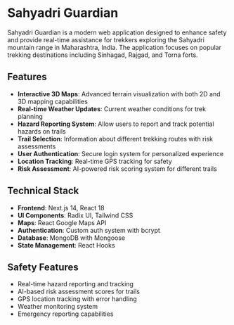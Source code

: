 # Sahyadri Guardian

Sahyadri Guardian is a modern web application designed to enhance safety and provide real-time assistance for trekkers exploring the Sahyadri mountain range in Maharashtra, India. The application focuses on popular trekking destinations including Sinhagad, Rajgad, and Torna forts.

## Features

- **Interactive 3D Maps**: Advanced terrain visualization with both 2D and 3D mapping capabilities
- **Real-time Weather Updates**: Current weather conditions for trek planning
- **Hazard Reporting System**: Allow users to report and track potential hazards on trails
- **Trail Selection**: Information about different trekking routes with risk assessments
- **User Authentication**: Secure login system for personalized experience
- **Location Tracking**: Real-time GPS tracking for safety
- **Risk Assessment**: AI-powered risk scoring system for different trails

## Technical Stack

- **Frontend**: Next.js 14, React 18
- **UI Components**: Radix UI, Tailwind CSS
- **Maps**: React Google Maps API
- **Authentication**: Custom auth system with bcrypt
- **Database**: MongoDB with Mongoose
- **State Management**: React Hooks

## Safety Features

- Real-time hazard reporting and tracking
- AI-based risk assessment scores for trails
- GPS location tracking with error handling
- Weather monitoring system
- Emergency reporting capabilities